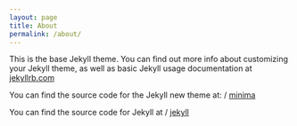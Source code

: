 ```yaml
---
layout: page
title: About
permalink: /about/
---
```


This is the base Jekyll theme. You can find out more info about customizing your Jekyll theme, as well as basic Jekyll usage documentation at [jekyllrb.com](http://jekyllrb.com/)

You can find the source code for the Jekyll new theme at: /
[minima](https://github.com/jekyll/minima)

You can find the source code for Jekyll at /
[jekyll](https://github.com/jekyll/jekyll)
